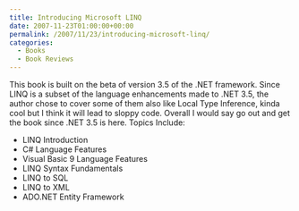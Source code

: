 ```yaml
---
title: Introducing Microsoft LINQ
date: 2007-11-23T01:00:00+00:00
permalink: /2007/11/23/introducing-microsoft-linq/
categories:
  - Books
  - Book Reviews
---
```

This book is built on the beta of version 3.5 of the .NET framework. Since LINQ is a subset of the language enhancements made to .NET 3.5, the author chose to cover some of them also like Local Type Inference, kinda cool but I think it will lead to sloppy code. Overall I would say go out and get the book since .NET 3.5 is here. Topics Include:

* LINQ Introduction
* C# Language Features
* Visual Basic 9 Language Features
* LINQ Syntax Fundamentals
* LINQ to SQL
* LINQ to XML
* ADO.NET Entity Framework